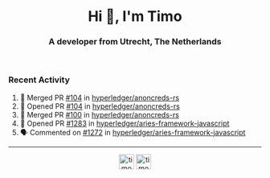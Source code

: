 <h1 align="center">Hi 👋, I'm Timo</h1>
<h3 align="center">A developer from Utrecht, The Netherlands</h3>
<br/>
<!-- https://github.com/rahuldkjain/github-profile-readme-generator --!>

<!--  <p align="left"><img src="https://github-readme-stats.vercel.app/api?username=timoglastra&show_icons=true&count_private=true&" alt="timoglastra" /></p> --!>

<!--
Github language stats
<p align="left"><img src="https://github-readme-stats.vercel.app/api/top-langs/?username=timoglastra&layout=compact" alt="timoglastra" /><p>
-->

<!-- Codestats language stats -->
<!-- <p align="left"><img src="https://codestats-readme.vercel.app/api/top-langs/?username=timoglastra&layout=compact&language_count=12" alt="timoglastra" /><p>    --!>
  
<h3>Recent Activity</h3>

<!--START_SECTION:activity-->
1. 🎉 Merged PR [#104](https://github.com/hyperledger/anoncreds-rs/pull/104) in [hyperledger/anoncreds-rs](https://github.com/hyperledger/anoncreds-rs)
2. 💪 Opened PR [#104](https://github.com/hyperledger/anoncreds-rs/pull/104) in [hyperledger/anoncreds-rs](https://github.com/hyperledger/anoncreds-rs)
3. 🎉 Merged PR [#100](https://github.com/hyperledger/anoncreds-rs/pull/100) in [hyperledger/anoncreds-rs](https://github.com/hyperledger/anoncreds-rs)
4. 💪 Opened PR [#1283](https://github.com/hyperledger/aries-framework-javascript/pull/1283) in [hyperledger/aries-framework-javascript](https://github.com/hyperledger/aries-framework-javascript)
5. 🗣 Commented on [#1272](https://github.com/hyperledger/aries-framework-javascript/issues/1272) in [hyperledger/aries-framework-javascript](https://github.com/hyperledger/aries-framework-javascript)
<!--END_SECTION:activity-->

---

<p align="center">
<a href="https://twitter.com/timoglastra" target="blank"><img align="center" src="https://cdn.jsdelivr.net/npm/simple-icons@3.0.1/icons/twitter.svg" alt="timoglastra" height="30" width="30" /></a>
<a href="https://linkedin.com/in/timoglastra" target="blank"><img align="center" src="https://cdn.jsdelivr.net/npm/simple-icons@3.0.1/icons/linkedin.svg" alt="timoglastra" height="30" width="30" /></a>
</p>



